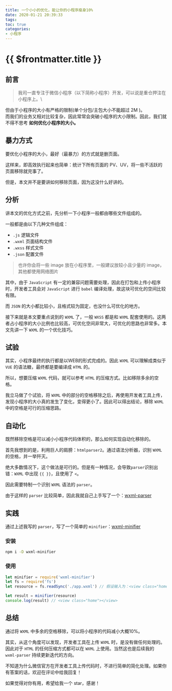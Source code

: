 ```yaml
---
title: 一个小小的优化，能让你的小程序瘦身10%
date: 2020-01-21 20:39:33
tags:
toc: true
categories:
- 小程序
---
```


# {{ $frontmatter.title }}

## 前言

> 我司一直专注于微信小程序（以下简称小程序）开发，可以说是重仓押注在小程序上。\

但由于小程序的大小有严格的限制(单个分包/主包大小不能超过 2M )。\
而我们的业务又相对比较复杂，因此常常会突破小程序的大小限制。因此，我们就不得不思考 **如何优化小程序的大小。**

## 暴力方式

要优化小程序的大小，最好（最暴力）的方式就是删页面。

这样来，即高效执行起来也简单：统计下所有页面的 PV、UV，将一些不活跃的页面移除就完事了。

但是，本文并不是要讲如何移除页面，因为这没什么好讲的。

## 分析

讲本文的优化方式之前，先分析一下小程序一般都由哪些文件组成的。

一般都是由以下几种文件组成：

- `.js` 逻辑文件
- `.wxml` 页面结构文件
- `.wxss` 样式文件
- `.json` 配置文件

> 也许你会将一些 image 放在小程序里，一般建议放较小且少量的 image，其他都使用网络图片

其中，由于 `JavaScript` 有一定的兼容问题需要处理，因此在打包和上传小程序时，开发者工具会对 `JavaScript` 进行 `babel` 编译处理，故这块可优化的空间比较有限。

而 `JSON` 的大小都比较小，且格式较为固定，也没什么可优化的地方。

接下来就是本文要重点说到的 `WXML` 了，一般 `WXSS` 都是和 `WXML` 配套使用的。这两者占小程序的大小比例也比较高，可优化空间非常大，可优化的思路也非常多。本文先讲一下 `WXML` 的一个优化技巧。

## 试验

其实，小程序最终的执行都是以WEB的形式完成的。因此 `WXML` 可以理解成类似于 `VUE` 的语法糖，最终都是要编译成 `HTML` 的。

所以，想要压缩 `WXML` 代码，就可以参考 `HTML` 的压缩方式。比如移除多余的空格。

我立马做了个试验，将 `WXML` 中的部分的空格移除之后，再使用开发者工具上传，发现小程序的大小真的发生了变化，变得更小了。因此可以得出结论，移除 `WXML` 中的空格是可行的压缩思路。

## 自动化

既然移除空格是可以减小小程序代码体积的，那么如何实现自动化移除的。

首先我想到的是，利用巨人的肩膀：`htmlparser2`。通过语法分析器，识别 `WXML` 的空格，并一举歼灭。

绝大多数情况下，这个做法是可行的。但是有一种情况，会导致`parser`识别出错：`WXML` 中出现 `{{ }}`，且使用了 `<`。

因此需要特制一个识别 `WXML` 语法的 `parser`。

由于这样的 `parser` 比较简单，因此我就自己上手写了一个：[wxml-parser](https://github.com/LeeJim/wxml-parser)

## 实践

通过上述我写的 `parser`，写了一个简单的 `minifier`：[wxml-minifier](https://github.com/LeeJim/wxml-minifier)

### 安装

```bash
npm i -D wxml-minifier
```

### 使用

```js
let minifier = require('wxml-minifier')
let fs = require('fs')
let resource = fs.readSync('./app.wxml') // 假设输入为：<view class="home"    ></view>       <!-- test -->

let result = minifier(resource)
console.log(result) // <view class="home"></view>
```

## 总结

通过将 `WXML` 中多余的空格移除，可以将小程序的代码减小大概10%。

其实，从这个角度可以发现，开发者工具在上传 `WXML` 时，是没有做任何处理的。因此对于 `HTML` 的任何压缩方式都可以在 `WXML` 上使用。当然这也是后续我的 `wxml-parser` 持续更新迭代的方向。

不知道为什么微信官方在开发者工具上传代码时，不进行简单的简化处理。如果你有答案的话，欢迎在评论中给我回复！

如果觉得对你有用，希望给我一个 star，感谢！